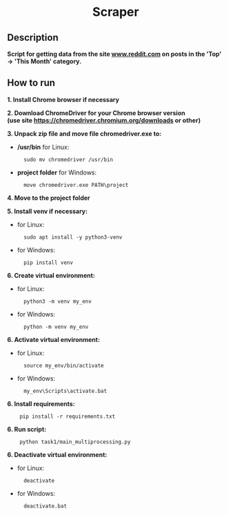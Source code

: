 <h1 align="center">Scraper</h1>

## Description

**Script for getting data from the site www.reddit.com on posts
in the 'Top' -> 'This Month' category.**

## How to run

**1. Install Chrome browser if necessary**  

**2. Download ChromeDriver for your Chrome browser version  
(use site https://chromedriver.chromium.org/downloads or other)**  

**3. Unpack zip file and move file chromedriver.exe to:**
- **/usr/bin** for Linux:

        sudo mv chromedriver /usr/bin  

- **project folder** for Windows:

		move chromedriver.exe PATH\project

**4. Move to the project folder**  

**5. Install venv if necessary:**
- for Linux:

        sudo apt install -y python3-venv

- for Windows:

        pip install venv

**6. Create virtual environment:**
- for Linux:

        python3 -m venv my_env

- for Windows:

		python -m venv my_env
**6. Activate virtual environment:**
- for Linux:

        source my_env/bin/activate

- for Windows:

        my_env\Scripts\activate.bat

**6. Install requirements:**

        pip install -r requirements.txt

**6. Run script:**

        python task1/main_multiprocessing.py

**6. Deactivate virtual environment:**
- for Linux:

        deactivate

- for Windows:

        deactivate.bat
